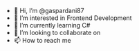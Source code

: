 - 👋 Hi, I’m @gaspardani87
- 👀 I’m interested in Frontend Development
- 🌱 I’m currently learning C#
- 💞️ I’m looking to collaborate on 
- 📫 How to reach me 
